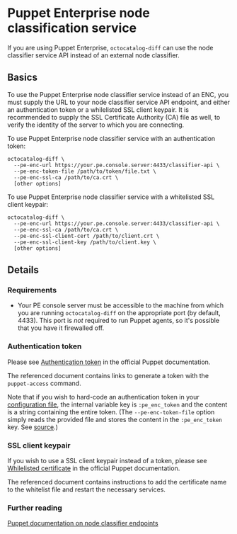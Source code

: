 # Puppet Enterprise node classification service

If you are using Puppet Enterprise, `octocatalog-diff` can use the node classifier service API instead of an external node classifier.

## Basics

To use the Puppet Enterprise node classifier service instead of an ENC, you must supply the URL to your node classifier service API endpoint, and either an authentication token or a whilelisted SSL client keypair. It is recommended to supply the SSL Certificate Authority (CA) file as well, to verify the identity of the server to which you are connecting.

To use Puppet Enterprise node classifier service with an authentication token:

```
octocatalog-diff \
  --pe-enc-url https://your.pe.console.server:4433/classifier-api \
  --pe-enc-token-file /path/to/token/file.txt \
  --pe-enc-ssl-ca /path/to/ca.crt \
  [other options]
```

To use Puppet Enterprise node classifier service with a whitelisted SSL client keypair:

```
octocatalog-diff \
  --pe-enc-url https://your.pe.console.server:4433/classifier-api \
  --pe-enc-ssl-ca /path/to/ca.crt \
  --pe-enc-ssl-client-cert /path/to/client.crt \
  --pe-enc-ssl-client-key /path/to/client.key \
  [other options]
```

## Details

### Requirements

- Your PE console server must be accessible to the machine from which you are running `octocatalog-diff` on the appropriate port (by default, 4433). This port is *not* required to run Puppet agents, so it's possible that you have it firewalled off.

### Authentication token

Please see [Authentication token](https://docs.puppet.com/pe/latest/nc_forming_requests.html#authentication-token) in the official Puppet documentation.

The referenced document contains links to generate a token with the `puppet-access` command.

Note that if you wish to hard-code an authentication token in your [configuration file](/doc/configuration.md), the internal variable key is `:pe_enc_token` and the content is a string containing the entire token. (The `--pe-enc-token-file` option simply reads the provided file and stores the content in the `:pe_enc_token` key. See [source](/lib/octocatalog-diff/cli/options/pe_enc_token_file.rb).)

### SSL client keypair

If you wish to use a SSL client keypair instead of a token, please see [Whilelisted certificate](https://docs.puppet.com/pe/latest/nc_forming_requests.html#whitelisted-certificate) in the official Puppet documentation.

The referenced document contains instructions to add the certificate name to the whitelist file and restart the necessary services.

### Further reading

[Puppet documentation on node classifier endpoints](https://docs.puppet.com/pe/latest/nc_index.html)

